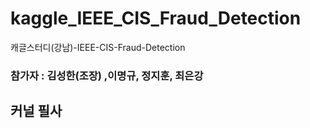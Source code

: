 # kaggle_IEEE_CIS_Fraud_Detection
캐글스터디(강남)-IEEE-CIS-Fraud-Detection

### 참가자 : **김성한**(조장) ,이명규, 정지훈, 최은강

## 커널 필사 
